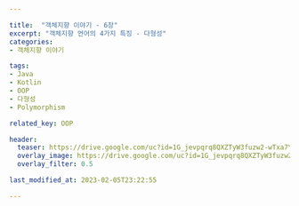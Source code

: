 ```yaml
---

title:  "객체지향 이야기 - 6장"
excerpt: "객체지향 언어의 4가지 특징 - 다형성"
categories:
- 객체지향 이야기

tags:
- Java
- Kotlin
- OOP
- 다형성
- Polymorphism

related_key: OOP

header:
  teaser: https://drive.google.com/uc?id=1G_jevpqrq8QXZTyW3fuzw2-wTxa7YWGx
  overlay_image: https://drive.google.com/uc?id=1G_jevpqrq8QXZTyW3fuzw2-wTxa7YWGx
  overlay_filter: 0.5

last_modified_at: 2023-02-05T23:22:55

---
```


